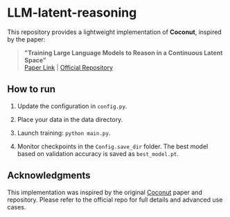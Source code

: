 # LLM-latent-reasoning
This repository provides a lightweight implementation of **Coconut**, inspired by the paper:

> **"Training Large Language Models to Reason in a Continuous Latent Space"**  
> [Paper Link](https://arxiv.org/abs/2310.02089) | [Official Repository](https://github.com/facebookresearch/coconut)

## How to run 
1.	Update the configuration in ```config.py```.


2.	Place your data in the data directory.

3.	Launch training: ```python main.py```.

4.	Monitor checkpoints in the ```Config.save_dir``` folder. The best model based on validation accuracy is saved as ```best_model.pt```.

## Acknowledgments

This implementation was inspired by the original [Coconut](https://github.com/facebookresearch/coconut) paper and repository. Please refer to the official repo for full details and advanced use cases.
